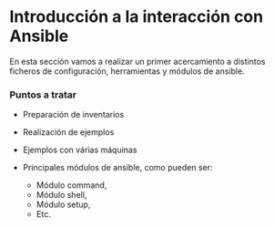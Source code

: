 # Introducción a la interacción con Ansible

En esta sección vamos a realizar un primer acercamiento a distintos ficheros de configuración, herramientas y módulos de ansible.

### Puntos a tratar

- Preparación de inventarios

- Realización de ejemplos

- Ejemplos con várias máquinas

- Principales módulos de ansible, como pueden ser: 

    - Módulo command,
    - Módulo shell,
    - Módulo setup,
    - Etc. 
